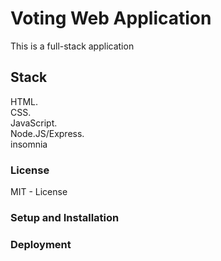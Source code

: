 # Voting Web Application

This is a full-stack application

## Stack

HTML.\
CSS.\
JavaScript.\
Node.JS/Express.\
insomnia

### License

MIT - License

### Setup and Installation

### Deployment
